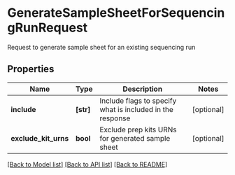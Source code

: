 # GenerateSampleSheetForSequencingRunRequest

Request to generate sample sheet for an existing sequencing run

## Properties
Name | Type | Description | Notes
------------ | ------------- | ------------- | -------------
**include** | **[str]** | Include flags to specify what is included in the response | [optional] 
**exclude_kit_urns** | **bool** | Exclude prep kits URNs for generated sample sheet | [optional] 

[[Back to Model list]](../README.md#documentation-for-models) [[Back to API list]](../README.md#documentation-for-api-endpoints) [[Back to README]](../README.md)



